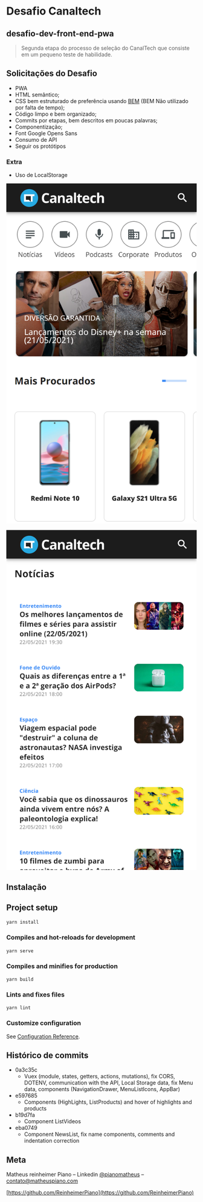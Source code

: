 # Desafio Canaltech
## desafio-dev-front-end-pwa
> Segunda etapa do processo de seleção do CanalTech que consiste em um pequeno teste de habilidade.

## Solicitações do Desafio
- PWA
- HTML semântico;
- CSS bem estruturado de preferência usando [BEM](http://getbem.com/) (BEM Não utilizado por falta de tempo);
- Código limpo e bem organizado;
- Commits por etapas, bem descritos em poucas palavras;
- Componentização;
- Font Google Opens Sans
- Consumo de API
- Seguir os protótipos

### Extra
- Uso de LocalStorage

![](/public/img/screenshot1.png)

![](/public/img/screenshot2.png)

## Instalação

## Project setup
```
yarn install
```

### Compiles and hot-reloads for development
```
yarn serve
```

### Compiles and minifies for production
```
yarn build
```

### Lints and fixes files
```
yarn lint
```

### Customize configuration
See [Configuration Reference](https://cli.vuejs.org/config/).

## Histórico de commits

* 0a3c35c
    * Vuex (module, states, getters, actions, mutations), fix CORS, DOTENV, communication with the API, Local Storage data, fix Menu data, components (NavigationDrawer, MenuListIcons, AppBar)
* e597685
    * Components (HighLights, ListProducts) and hover of highlights and products
* b19d7fa
    * Component ListVideos
* eba0749
    * Component NewsList, fix name components, comments and indentation correction

## Meta

Matheus reinheimer Piano – Linkedin [@pianomatheus](https://www.linkedin.com/in/pianomatheus/) – contato@matheuspiano.com

[https://github.com/ReinheimerPiano](https://github.com/ReinheimerPiano)
